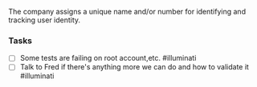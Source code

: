 The company assigns a unique name and/or number for identifying and tracking user identity.



### Tasks
* [ ] Some tests are failing on root account,etc. #illuminati 
* [ ] Talk to Fred if there's anything more we can do and how to validate it #illuminati 